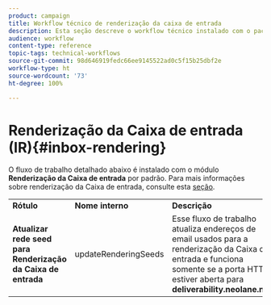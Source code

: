 ```yaml
---
product: campaign
title: Workflow técnico de renderização da caixa de entrada
description: Esta seção descreve o workflow técnico instalado com o pacote de renderização da caixa de entrada
audience: workflow
content-type: reference
topic-tags: technical-workflows
source-git-commit: 98d646919fedc66ee9145522ad0c5f15b25dbf2e
workflow-type: ht
source-wordcount: '73'
ht-degree: 100%

---
```



# Renderização da Caixa de entrada (IR){#inbox-rendering}

O fluxo de trabalho detalhado abaixo é instalado com o módulo **Renderização da Caixa de entrada** por padrão. Para mais informações sobre renderização da Caixa de entrada, consulte esta [seção](../../delivery/using/inbox-rendering.md).

<table> 
 <tbody> 
  <tr> 
   <td> <strong>Rótulo</strong><br /> </td> 
   <td> <strong>Nome interno</strong><br /> </td> 
   <td> <strong>Descrição</strong><br /> </td> 
  </tr> 
  <tr> 
   <td> <strong>Atualizar rede seed para Renderização da Caixa de entrada</strong><br /> </td> 
   <td> <span class="uicontrol">updateRenderingSeeds</span> <br /> </td> 
   <td> Esse fluxo de trabalho atualiza endereços de email usados para a renderização da Caixa de entrada e funciona somente se a porta HTTPS estiver aberta para <strong>deliverability.neolane.net</strong>.<br /> </td> 
  </tr> 
 </tbody> 
</table>

